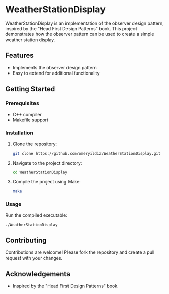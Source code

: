 # WeatherStationDisplay

WeatherStationDisplay is an implementation of the observer design pattern, inspired by the "Head First Design Patterns" book. This project demonstrates how the observer pattern can be used to create a simple weather station display.

## Features

- Implements the observer design pattern
- Easy to extend for additional functionality

## Getting Started

### Prerequisites

- C++ compiler
- Makefile support

### Installation

1. Clone the repository:
   ```bash
   git clone https://github.com/omeryildiz/WeatherStationDisplay.git
   ```
2. Navigate to the project directory:
   ```bash
   cd WeatherStationDisplay
   ```
3. Compile the project using Make:
   ```bash
   make
   ```

### Usage

Run the compiled executable:
```bash
./WeatherStationDisplay
```

## Contributing

Contributions are welcome! Please fork the repository and create a pull request with your changes.

## Acknowledgements

- Inspired by the "Head First Design Patterns" book.
